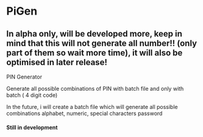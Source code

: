 # PiGen

## In alpha only, will be developed more, keep in mind that this will not generate all number!! (only part of them so wait more time), it will also be optimised in later release!

PIN Generator

Generate all possible combinations of PIN with batch file and only with batch ( 4 digit code)

In the future, i will create a batch file which will generate all possible combinations alphabet, numeric, special characters password

#### Still in development
